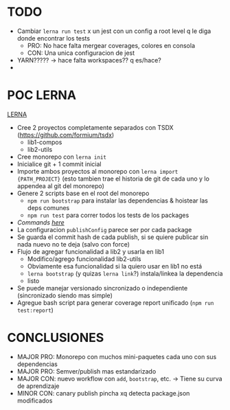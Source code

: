 
# TODO
- Cambiar `lerna run test` x un jest con un config a root level q le diga donde encontrar los tests
  - PRO: No hace falta mergear coverages, colores en consola
  - CON: Una unica configuracion de jest
- YARN????? -> hace falta workspaces?? q es/hace?
- 


# POC LERNA

[LERNA](https://github.com/lerna/lerna)

- Cree 2 proyectos completamente separados con TSDX (https://github.com/formium/tsdx)
  - lib1-compos
  - lib2-utils
- Cree monorepo con `lerna init`
- Inicialice git + 1 commit inicial
- Importe ambos proyectos al monorepo con `lerna import {PATH_PROJECT}`
  (esto tambien trae el historia de git de cada uno y lo appendea al git del monorepo)
- Genere 2 scripts base en el root del monorepo
  - `npm run bootstrap` para instalar las dependencias & hoistear las deps comunes
  - `npm run test` para correr todos los tests de los packages
- *Commands [here](https://github.com/lerna/lerna/tree/master/commands)*
- La configuracion `publishConfig` parece ser por cada package
- Se guarda el commit hash de cada publish, si se quiere publicar sin nada nuevo no te deja (salvo con force)
- Flujo de agregar funcionalidad a lib2  y usarla en lib1
  - Modifico/agrego funcionalidad lib2-utils
  - Obviamente esa funcionalidad si la quiero usar en lib1 no está
  - `lerna bootstrap` (y quizas `lerna link`?) instala/linkea la dependencia
  - listo
- Se puede manejar versionado sincronizado o independiente (sincronizado siendo mas simple)
- Agregue bash script para generar coverage report unificado (`npm run test:report`)

# CONCLUSIONES
- MAJOR PRO: Monorepo con muchos mini-paquetes cada uno con sus dependencias
- MAJOR PRO: Semver/publish mas estandarizado
- MAJOR CON: nuevo workflow con `add`, `bootstrap`, etc. -> Tiene su curva de aprendizaje
- MINOR CON: canary publish pincha xq detecta package.json modificados
